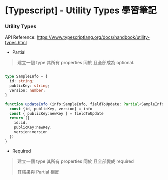 # [Typescript] - Utility Types 學習筆記



### Utility Types 

API Reference: https://www.typescriptlang.org/docs/handbook/utility-types.html

- Partial<Type>

> 建立一個 type 其所有 properties 同於 <Type> 且全部成為 optional.

```typescript

type SampleInfo = {
  id: string;
  publicKey: string;
  version: number;
}

function updateInfo (info:SampleInfo, fieldToUpdate: Partial<SampleInfo>):SampleInfo{
  const {id, publicKey, version} = info
  const { publicKey:newKey } = fieldToUpdate
  return ({
    id:id,
    publicKey:newKey,
    version:version
  })
}
```



- Required<Type>

> 建立一個 type 其所有 properties 同於 <Type> 且全部變成 required 
>
> 其結果與 Partial 相反

